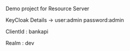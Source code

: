 Demo project for Resource Server

KeyCloak Details ->
user:admin
password:admin

ClientId : bankapi

Realm : dev

